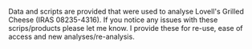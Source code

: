 Data and scripts are provided that were used to analyse Lovell's Grilled Cheese (IRAS 08235-4316).
If you notice any issues with these scrips/products please let me know. I provide these for re-use, ease of access and new analyses/re-analysis.
